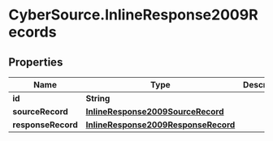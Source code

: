 # CyberSource.InlineResponse2009Records

## Properties
Name | Type | Description | Notes
------------ | ------------- | ------------- | -------------
**id** | **String** |  | [optional] 
**sourceRecord** | [**InlineResponse2009SourceRecord**](InlineResponse2009SourceRecord.md) |  | [optional] 
**responseRecord** | [**InlineResponse2009ResponseRecord**](InlineResponse2009ResponseRecord.md) |  | [optional] 


